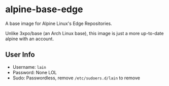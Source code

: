 # alpine-base-edge

A base image for Alpine Linux's Edge Repositories.

Unlike 3xpo/base (an Arch Linux base), this image is just a more up-to-date alpine with an account.

## User Info

- Username: `lain`
- Password: None LOL
- Sudo: Passwordless, remove `/etc/sudoers.d/lain` to remove
